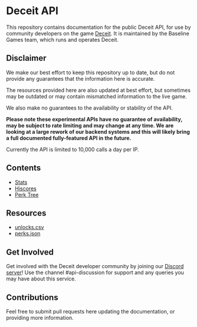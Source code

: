 # Deceit API
This repository contains documentation for the public Deceit API, for use by community developers on the game [Deceit](https://playdeceit.com/).
It is maintained by the Baseline Games team, which runs and operates Deceit.

## Disclaimer
We make our best effort to keep this repository up to date, but do not provide any guarantees that the information here is accurate.

The resources provided here are also updated at best effort, but sometimes may be outdated or may contain mismatched information to the live game.

We also make no guarantees to the availability or stability of the API.

**Please note these experimental APIs have no guarantee of availability, may be subject to rate limiting and may change at any time. We are looking at a large rework of our backend systems and this will likely bring a full documented fully-featured API in the future.**

Currently the API is limited to 10,000 calls a day per IP. 

## Contents
* [Stats](/api/Stats.md)
* [Hiscores](/api/Hiscores.md)
* [Perk Tree](/api/PerkTree.md)

## Resources
* [unlocks.csv](/resources/unlocks.csv)
* [perks.json](/resources/perks.json)
## Get Involved
Get involved with the Deceit developer community by joining our [Discord server](https://discord.gg/deceit)! 
Use the channel #api-discussion for support and any queries you may have about this service.
## Contributions
Feel free to submit pull requests here updating the documentation, or providing more information.